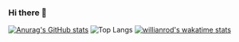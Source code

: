 ### Hi there 👋

<!--
**mastro993/mastro993** is a ✨ _special_ ✨ repository because its `README.md` (this file) appears on your GitHub profile.

Here are some ideas to get you started:

- 🔭 I’m currently working on ...
- 🌱 I’m currently learning ...
- 👯 I’m looking to collaborate on ...
- 🤔 I’m looking for help with ...
- 💬 Ask me about ...
- 📫 How to reach me: ...
- 😄 Pronouns: ...
- ⚡ Fun fact: ...
-->

[![Anurag's GitHub stats](https://github-readme-stats.vercel.app/api?username=mastro993&theme=darcula)](https://github.com/anuraghazra/github-readme-stats)
![Top Langs](https://github-readme-stats.vercel.app/api/top-langs/?username=mastro993&theme=darcula)
[![willianrod's wakatime stats](https://github-readme-stats.vercel.app/api/wakatime?username=fedemas&theme=darcula)](https://wakatime.com/@SpeedJack)

